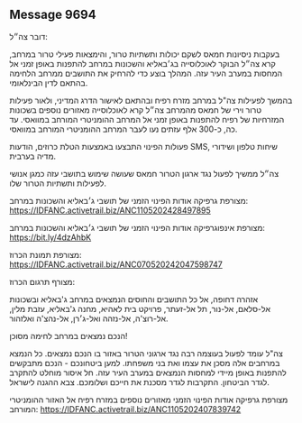 ## Message 9694

דובר צה״ל: 

בעקבות ניסיונות חמאס לשקם יכולות ותשתיות טרור, והימצאות פעילי טרור במרחב, קרא צה״ל הבוקר לאוכלוסייה בג׳באליא והשכונות במרחב להתפנות באופן זמני אל המחסות במערב העיר עזה. המהלך בוצע כדי להרחיק את התושבים ממרחב הלחימה בהתאם לדין הבינלאומי. 

בהמשך לפעילות צה"ל במרחב מזרח רפיח ובהתאם לאישור הדרג המדיני, ולאור פעילות טרור וירי של חמאס מהמרחב צה״ל קרא לאוכלוסייה מאזורים נוספים בשכונות המזרחיות של רפיח להתפנות באופן זמני אל המרחב ההומניטרי המורחב במוואסי.
עד כה, כ-300 אלף עזתים נעו לעבר המרחב ההומניטרי המורחב במוואסי. 

פעולות הפינוי התבצעו באמצעות הטלת כרוזים, הודעות SMS, שיחות טלפון ושידורי מדיה בערבית.

צה״ל ממשיך לפעול נגד ארגון הטרור חמאס שעושה שימוש בתושבי עזה כמגן אנושי לפעילות ותשתיות הטרור שלו.

מצורפת גרפיקה אודות הפינוי הזמני של תושבי ג׳באליא והשכונות במרחב: https://IDFANC.activetrail.biz/ANC1105202428497895

מצורפת אינפוגרפיקה אודות הפינוי הזמני של תושבי ג׳באליא והשכונות במרחב: https://bit.ly/4dzAhbK

מצורפת תמונת הכרוז: https://IDFANC.activetrail.biz/ANC070520242047598747

מצורף תרגום הכרוז: 

אזהרה דחופה,
אל כל התושבים והחוסים הנמצאים במרחב ג'באליא ובשכונות אל-סלאם, אל-נור, תל אל-זעתר, פרויקט בית לאהיא, מחנה ג'באליא, עזבת מלין, אל-רוצ'ה, אל-נזהה ואל-ג׳רן, אל-נהצ'ה ואלזהור. 

הנכם נמצאים במרחב לחימה מסוכן!

צה"ל עומד לפעול בעוצמה רבה נגד ארגוני הטרור באזור בו הנכם נמצאים.
כל הנמצא במרחבים אלה מסכן את עצמו ואת בני משפחתו.
למען ביטחונכם - הנכם מתבקשים להתפנות באופן מיידי למחסות הנמצאים במערב העיר עזה.
חל איסור מוחלט להתקרב לגדר הביטחון.
התקרבות לגדר מסכנת את חייכם ושלומכם.
צבא ההגנה לישראל.

מצורפת גרפיקה אודות הפינוי הזמני מאזורים נוספים במזרח רפיח אל האזור ההומניטרי המורחב: https://IDFANC.activetrail.biz/ANC1105202407839742

